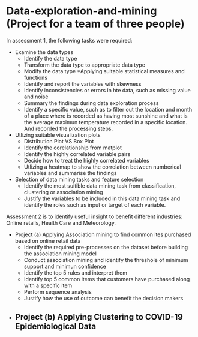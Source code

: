 # Data-exploration-and-mining (Project for a team of three people)
In assessment 1, the following tasks were required: 
* Examine the data types
  - Identify the data type
  - Transform the data type to appropriate data type
  - Modify the data type
*Applying suitable statistical measures and functions
  - Identify and report the variables with skewness
  - Identify inconsistencies or errors in hte data, such as missing value and noise
  - Summary the findings during data exploration process
  - Identify a specific value, such as to filter out the location and month of a place where is recorded as having most sunshine and what is the average maximun temperature recorded in a specific location. And recorded the processing steps.
* Utlizing suitable visualization plots
  - Distribution Plot VS Box Plot
  - Identify the corelationship from matplot
  - Identify the highly correlated variable pairs
  - Decide how to treat the highly correlated variables
  - Utlizing a heatmap to show the correlation between numberical variables and summarise the findings
* Selection of data mining tasks and feature selection
  - Identify the most suitible data mining task from classification, clustering or association mining 
  - Justify the variables to be included in this data mining task and identify the roles such as input or target of each variable.

Assessment 2 is to identify useful insight to benefit different industries: Online retails, Health Care and Meteorology.
* Project (a) Applying Association mining to find common ites purchased based on online retail data
  - Identify the required pre-processes on the dataset before building the association mining model
  - Conduct association mining and identify the threshole of minimum support and minimun confidence
  - Identify the top 5 rules and interpret them
  - Identify top 5 common items that customers have purchased along with a specific item
  - Perform sequence analysis
  - Justify how the use of outcome can benefit the decision makers
* Project (b) Applying Clustering to COVID-19 Epidemiological Data
  - 
